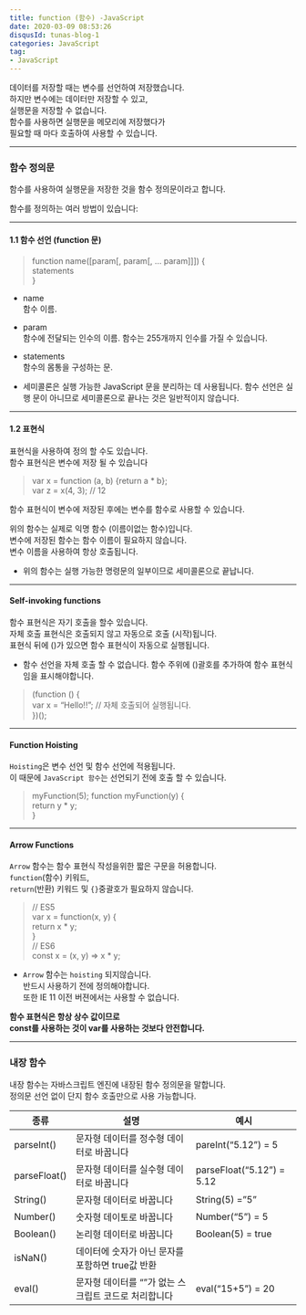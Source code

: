 ```yaml
---
title: function (함수) -JavaScript
date: 2020-03-09 08:53:26
disqusId: tunas-blog-1
categories: JavaScript
tag: 
- JavaScript
---
```


데이터를 저장할 때는 변수를 선언하여 저장했습니다.  
하지만 변수에는 데이터만 저장할 수 있고,  
실행문을 저장할 수 없습니다.  
함수를 사용하면 실행문을 메모리에 저장했다가  
필요할 때 마다 호출하여 사용할 수 있습니다.

<!-- more -->

* * *

### 함수 정의문

함수를 사용하여 실행문을 저장한 것을 함수 정의문이라고 합니다.

함수를 정의하는 여러 방법이 있습니다:

* * *

#### 1.1 함수 선언 (function 문)

> function name([param[, param[, … param]]]) {  
> statements  
> }

*   name  
    함수 이름.
    
*   param  
    함수에 전달되는 인수의 이름. 함수는 255개까지 인수를 가질 수 있습니다.
    
*   statements  
    함수의 몸통을 구성하는 문.
    
*   세미콜론은 실행 가능한 JavaScript 문을 분리하는 데 사용됩니다. 함수 선언은 실행 문이 아니므로 세미콜론으로 끝나는 것은 일반적이지 않습니다.
    

* * *

#### 1.2 표현식

표현식을 사용하여 정의 할 수도 있습니다.  
함수 표현식은 변수에 저장 될 수 있습니다

> var x = function (a, b) {return a * b};  
> var z = x(4, 3); // 12

함수 표현식이 변수에 저장된 후에는 변수를 함수로 사용할 수 있습니다.

위의 함수는 실제로 익명 함수 (이름이없는 함수)입니다.  
변수에 저장된 함수는 함수 이름이 필요하지 않습니다.  
변수 이름을 사용하여 항상 호출됩니다.

*   위의 함수는 실행 가능한 명령문의 일부이므로 세미콜론으로 끝납니다.

* * *

#### Self-invoking functions

함수 표현식은 자기 호출을 할수 있습니다.  
자체 호출 표현식은 호출되지 않고 자동으로 호출 (시작)됩니다.  
표현식 뒤에 ()가 있으면 함수 표현식이 자동으로 실행됩니다.

*   함수 선언을 자체 호출 할 수 없습니다. 함수 주위에 ()괄호를 추가하여 함수 표현식임을 표시해야합니다.

> (function () {  
> var x = “Hello!!”; // 자체 호출되어 실행됩니다.  
> })();

* * *

#### Function Hoisting

`Hoisting`은 변수 선언 및 함수 선언에 적용됩니다.  
이 때문에 `JavaScript 함수`는 선언되기 전에 호출 할 수 있습니다.

> myFunction(5);
>function myFunction(y) {  
return y * y;  
}

* * *

#### Arrow Functions

`Arrow` 함수는 함수 표현식 작성을위한 짧은 구문을 허용합니다.  
`function`(함수) 키워드,  
`return`(반환) 키워드 및 `{}`중괄호가 필요하지 않습니다.

> // ES5  
> var x = function(x, y) {  
> return x * y;  
> }  
> // ES6  
> const x = (x, y) => x * y;

*   `Arrow` 함수는 `hoisting` 되지않습니다.  
    반드시 사용하기 전에 정의해야합니다.  
    또한 IE 11 이전 버젼에서는 사용할 수 없습니다.

**함수 표현식은 항상 상수 값이므로**  
**const를 사용하는 것이 var를 사용하는 것보다 안전합니다.**

* * *

### 내장 함수

내장 함수는 자바스크립트 엔진에 내장된 함수 정의문을 말합니다.  
정의문 선언 없이 단지 함수 호출만으로 사용 가능합니다.

| 종류         | 설명                                                 | 예시                      |
|--------------|------------------------------------------------------|---------------------------|
| parseInt()   | 문자형 데이터를 정수형 데이터로 바꿉니다             | pareInt(“5.12”) = 5       |
| parseFloat() | 문자형 데이터를 실수형 데이터로 바꿉니다             | parseFloat(“5.12”) = 5.12 |
| String()     | 문자형 데이터로 바꿉니다                             | String(5) =”5”            |
| Number()     | 숫자형 데이토로 바꿉니다                             | Number(“5”) = 5           |
| Boolean()    | 논리형 데이터로 바꿉니다                             | Boolean(5) = true         |
| isNaN()      | 데이터에 숫자가 아닌 문자를 포함하면 true값 반환     |                           |
| eval()       | 문자형 데이터를 “”가 없는 스크립트 코드로 처리합니다 | eval(“15+5”) = 20         |
